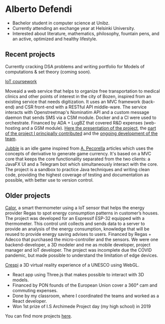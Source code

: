 # Alberto Defendi
- Bachelor student in computer science at Unibz. 
- Currently attending an exchange year at Helsinki University.
- Interested about literature, mathematics, philosophy, fountain pens, and an active, 
optimized and healthy lifestyle.


## Recent projects 
Currently cracking DSA problems and writing portfolio for Models of computations & set theory (coming
	soon).

[IoT coursework](https://github.com/defending1/IoT-coursework)

Moveaid a web service 
that helps to organize free transportation to medical clinics and other points of interest in the city
of Bozen, inspired from an existing service that needs digitization. 
It uses an MVC framework (back-end) and CSR front-end with a RESTful
		API middle-ware. The service interacts with
Openstreetmap's Nominatim API and a custom message daemon that sends SMS via a CSM module. 
Docker and a CI were used to orchestrate.
Financed by ADA + LugBZ that covered R\&D expenses (web-hosting and a GSM module). 
[Here the presentation of the project](https://www.sfscon.it/talks/moveaid-a-web-app-to-foster-accessible-mobility/), the [part of the project I principally contributed](https://gitlab.inf.unibz.it/red-giant/dashboard) 
and the [ongoing development of the team](https://gitlab.com/lugbz/moveaid).

[Jubble](https://gitlab.inf.unibz.it/jubble/prpr_project_jubble) is an idle game
inspired from [A. Pecorella](https://blog.kongregate.com/the-math-of-idle-games-part-i/) 
articles which uses the concepts of derivative to generate game currency.
It's based on a MVC core that keeps the core functionality separated from
		the two clients: a JavaFX UI and a
Telegram bot which simultaneously interact with the core. 
The project is a sandbox to practice Java techniques and writing clean code,
providing the highest coverage of testing and documentation as possible, with
better use to version control. 

## Older projects 
[Calor](https://github.com/calorifero/app), a smart thermometer using a IoT sensor that helps the energy provider Regas to spot energy consumption patterns in customer’s houses.
The project was developed for an Espressif ESP-32 equipped with a thermometer. This
		control unit
		collects and sends data to a server to provide an analysis of the energy
		consumption, knowledge that will be reused to provide energy saving advises
		to users. 
Financed by Regas + Adecco that purchased the
 micro-controller and the sensors.
 We were one backend-developer, a 3D modeler and me as mobile developer, 
	 project manager and IoT developer.
 The project was incomplete due the COVID pandemic, 
	 but made possible to understand the limitation of edge devices.

[Crespi](https://github.com/visionn/crespi) a 3D virtual reality experience of a UNESCO using WebGL.
- React app using Three.js that makes possible to interact
		with 3D models.
- Financed by PON founds of the European Union cover a 360° cam and 
		commuting expenses.
- Done by my classroom, where I coordinated the teams and worked as a 
		React developer.
- Won 1st prize of I.S Archimede Project day (my high school) in 2019


You can find more projects [here](https://gitlab.inf.unibz.it/users/ahl-berto/contributed).
